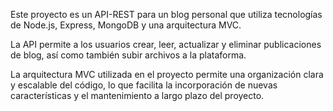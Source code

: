  Este proyecto es un API-REST para un blog personal que utiliza tecnologías de Node.js, Express, MongoDB y una arquitectura MVC.

La API permite a los usuarios crear, leer, actualizar y eliminar publicaciones de blog, así como también subir archivos a la plataforma.

La arquitectura MVC utilizada en el proyecto permite una organización clara y escalable del código, lo que facilita la incorporación de nuevas características y el mantenimiento a largo plazo del proyecto.
